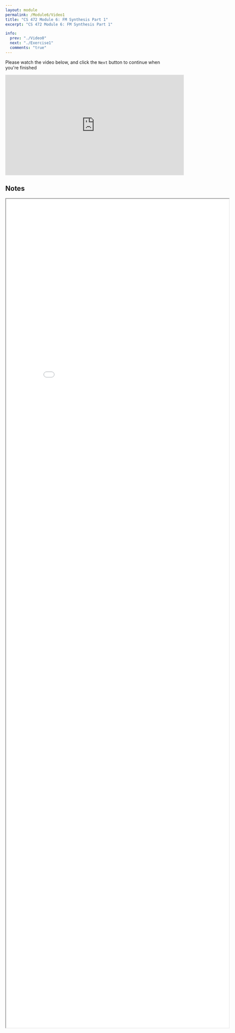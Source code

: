 ```yaml
---
layout: module
permalink: /Module6/Video1
title: "CS 472 Module 6: FM Synthesis Part 1"
excerpt: "CS 472 Module 6: FM Synthesis Part 1"

info:
  prev: "./Video0"
  next: "./Exercise1"
  comments: "true"
---
```


<p>
Please watch the video below, and click the <code>Next</code> button to continue when you're finished
</p>

<iframe width="560" height="315" src="https://www.youtube.com/embed/CalwxUIS3yA" frameborder="0" allow="accelerometer; autoplay; clipboard-write; encrypted-media; gyroscope; picture-in-picture" allowfullscreen></iframe>

<h2>Notes</h2>

<iframe src = "../images/Module6/FMSynthesis1.html" width="700" height="2600">